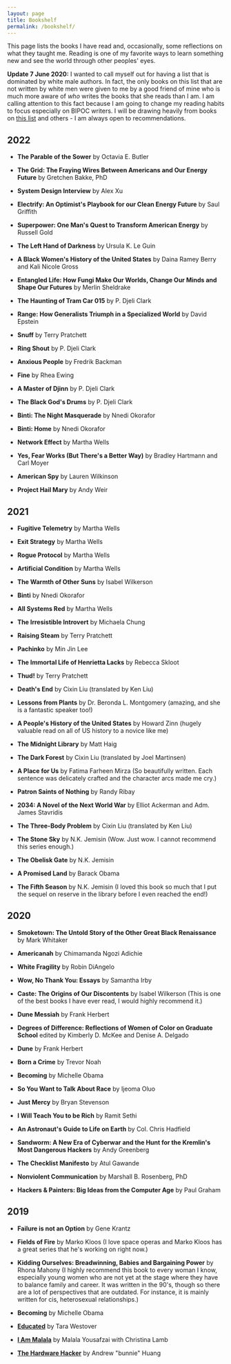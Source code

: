 ```yaml
---
layout: page
title: Bookshelf
permalink: /bookshelf/
---
```

This page lists the books I have read and, occasionally, some reflections on what they taught me. Reading is one of my favorite ways to learn something new and see the world through other peoples' eyes. 

**Update 7 June 2020:** I wanted to call myself out for having a list that is dominated by white male authors. In fact, the only books on this list that are not written by white men were given to me by a good friend of mine who is much more aware of _who_ writes the books that she reads than I am. I am calling attention to this fact because I am going to change my reading habits to focus especially on BIPOC writers. I will be drawing heavily from books on [this list](https://www.latimes.com/entertainment-arts/books/story/2020-06-04/13-nonfiction-books-to-read-during-george-floyd-protests) and others - I am always open to recommendations. 

## 2022

* **The Parable of the Sower** by Octavia E. Butler

* **The Grid: The Fraying Wires Between Americans and Our Energy Future** by Gretchen Bakke, PhD

* **System Design Interview** by Alex Xu

* **Electrify: An Optimist's Playbook for our Clean Energy Future** by Saul Griffith

* **Superpower: One Man's Quest to Transform American Energy** by Russell Gold

* **The Left Hand of Darkness** by Ursula K. Le Guin

* **A Black Women's History of the United States** by Daina Ramey Berry and Kali Nicole Gross   

* **Entangled Life: How Fungi Make Our Worlds, Change Our Minds and Shape Our Futures** by Merlin Sheldrake

* **The Haunting of Tram Car 015** by P. Djeli Clark

* **Range: How Generalists Triumph in a Specialized World** by David Epstein

* **Snuff** by Terry Pratchett

* **Ring Shout** by P. Djeli Clark

* **Anxious People** by Fredrik Backman

* **Fine** by Rhea Ewing

* **A Master of Djinn** by P. Djeli Clark 

* **The Black God's Drums** by P. Djeli Clark

* **Binti: The Night Masquerade** by Nnedi Okorafor

* **Binti: Home** by Nnedi Okorafor

* **Network Effect** by Martha Wells

* **Yes, Fear Works (But There's a Better Way)** by Bradley Hartmann and Carl Moyer

* **American Spy** by Lauren Wilkinson   

* **Project Hail Mary** by Andy Weir

## 2021

* **Fugitive Telemetry** by Martha Wells

* **Exit Strategy** by Martha Wells

* **Rogue Protocol** by Martha Wells

* **Artificial Condition** by Martha Wells

* **The Warmth of Other Suns** by Isabel Wilkerson

* **Binti** by Nnedi Okorafor

* **All Systems Red** by Martha Wells

* **The Irresistible Introvert** by Michaela Chung

* **Raising Steam** by Terry Pratchett

* **Pachinko** by Min Jin Lee  

* **The Immortal Life of Henrietta Lacks** by Rebecca Skloot

* **Thud!** by Terry Pratchett

* **Death's End** by Cixin Liu (translated by Ken Liu)

* **Lessons from Plants** by Dr. Beronda L. Montgomery (amazing, and she is a fantastic speaker too!)

* **A People's History of the United States** by Howard Zinn (hugely valuable read on all of US history to a novice like me)

* **The Midnight Library** by Matt Haig

* **The Dark Forest** by Cixin Liu (translated by Joel Martinsen)

* **A Place for Us** by Fatima Farheen Mirza (So beautifully written. Each sentence was delicately crafted and the character arcs made me cry.)

* **Patron Saints of Nothing** by Randy Ribay

* **2034: A Novel of the Next World War** by Elliot Ackerman and Adm. James Stavridis

* **The Three-Body Problem** by Cixin Liu (translated by Ken Liu)

* **The Stone Sky** by N.K. Jemisin (Wow. Just wow. I cannot recommend this series enough.)

* **The Obelisk Gate** by N.K. Jemisin 

* **A Promised Land** by Barack Obama

* **The Fifth Season** by N.K. Jemisin (I loved this book so much that I put the sequel on reserve in the library before I even reached the end!)

## 2020

* **Smoketown: The Untold Story of the Other Great Black Renaissance** by Mark Whitaker

* **Americanah** by Chimamanda Ngozi Adichie

* **White Fragility** by Robin DiAngelo

* **Wow, No Thank You: Essays** by Samantha Irby 

* **Caste: The Origins of Our Discontents** by Isabel Wilkerson (This is one of the best books I have ever read, I would highly recommend it.)

* **Dune Messiah** by Frank Herbert

* **Degrees of Difference: Reflections of Women of Color on Graduate School** edited by Kimberly D. McKee and Denise A. Delgado

* **Dune** by Frank Herbert

* **Born a Crime** by Trevor Noah

* **Becoming** by Michelle Obama 

* **So You Want to Talk About Race** by Ijeoma Oluo

* **Just Mercy** by Bryan Stevenson

* **I Will Teach You to be Rich** by Ramit Sethi

* **An Astronaut's Guide to Life on Earth** by Col. Chris Hadfield

* **Sandworm: A New Era of Cyberwar and the Hunt for the Kremlin's Most Dangerous Hackers** by Andy Greenberg

* **The Checklist Manifesto** by Atul Gawande

* **Nonviolent Communication** by Marshall B. Rosenberg, PhD

* **Hackers & Painters: Big Ideas from the Computer Age** by Paul Graham

## 2019

* **Failure is not an Option** by Gene Krantz

* **Fields of Fire** by Marko Kloos (I love space operas and Marko Kloos has a great series that he's working on right now.)

* **Kidding Ourselves: Breadwinning, Babies and Bargaining Power** by Rhona Mahony (I highly recommend this book to every woman I know, especially young women who are not yet at the stage where they have to balance family and career. It was written in the 90's, though so there are a lot of perspectives that are outdated. For instance, it is mainly written for cis, heterosexual relationships.) 

* **Becoming** by Michelle Obama

* [**Educated**](https://sassafras13.github.io/BookReviews/) by Tara Westover 

* [**I Am Malala**](https://sassafras13.github.io/BookReviews/) by Malala Yousafzai with Christina Lamb 

* [**The Hardware Hacker**](https://sassafras13.github.io/BookReviews/) by Andrew "bunnie" Huang 
